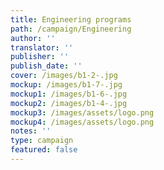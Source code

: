 ```yaml
---
title: Engineering programs
path: /campaign/Engineering
author: ''
translator: ''
publisher: ''
publish_date: ''
cover: /images/b1-2-.jpg
mockup: /images/b1-7-.jpg
mockup1: /images/b1-6-.jpg
mockup2: /images/b1-4-.jpg
mockup3: /images/assets/logo.png
mockup4: /images/assets/logo.png
notes: ''
type: campaign
featured: false
---
```


